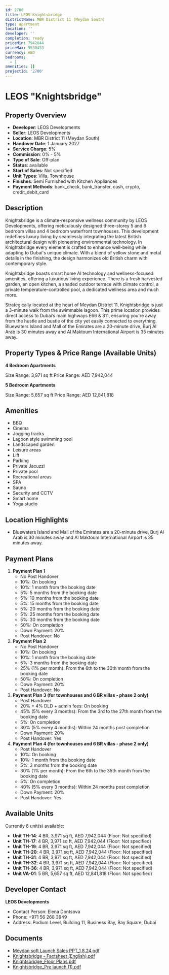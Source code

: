 ```yaml
---
id: 2700
title: LEOS Knightsbridge
districtName: MBR District 11 (Meydan South)
type: apartment
location: ''
developer: ''
completion: ready
priceMin: 7942044
priceMax: 9530453
currency: AED
bedrooms:
  - 1
amenities: []
projectId: '2700'
---
```


# LEOS "Knightsbridge"

## Property Overview
- **Developer**: LEOS Developments
- **Seller**: LEOS Developments
- **Location**: MBR District 11 (Meydan South)
- **Handover Date**: 1 January 2027
- **Service Charge**: 5%
- **Commission**: 0% - 5%
- **Type of Sale**: Off-plan
- **Status**: available
- **Start of Sales**: Not specified
- **Unit Types**: Villa, Townhouse
- **Finishes**: Semi Furnished with Kitchen Appliances
- **Payment Methods**: bank_check, bank_transfer, cash, crypto, credit_debit_card

## Description
Knightsbridge is a climate-responsive wellness community by LEOS Developments, offering meticulously designed three-storey 5 and 6 bedroom villas and 4 bedroom waterfront townhouses. This development redefines luxury living by seamlessly integrating the latest British architectural design with pioneering environmental technology. In Knightsbridge every element is crafted to enhance well-being while adapting to Dubai's unique climate. With a blend of yellow stone and metal details in the finishing, the design harmonizes old British charm with contemporary style.

Knightsbridge boasts smart home AI technology and wellness-focused amenities, offering a luxurious living experience. There is a fresh harvested garden, an open kitchen, a shaded outdoor terrace with climate control, a private temperature-controlled pool, a dedicated wellness area and much more.

Strategically located at the heart of Meydan District 11, Knightsbridge is just a 3-minute walk from the swimmable lagoon. This prime location provides direct access to Dubai’s main highways E66 & 311, ensuring you're away from the hustle and bustle of the city yet easily connected to everything. Bluewaters Island and Mall of the Emirates are a 20-minute drive, Burj Al Arab is 30 minutes away and Al Maktoum International Airport is 35 minutes away.

## Property Types & Price Range (Available Units)
**4 Bedroom Apartments**

Size Range: 3,971 sq ft
Price Range: AED 7,942,044

**5 Bedroom Apartments**

Size Range: 5,657 sq ft
Price Range: AED 12,841,818

## Amenities
- BBQ
- Cinema
- Jogging tracks
- Lagoon style swimming pool
- Landscaped garden
- Leisure areas
- Lift
- Parking
- Private Jacuzzi
- Private pool
- Recreational areas
- SPA
- Sauna
- Security and CCTV
- Smart home
- Yoga studio

## Location Highlights
- Bluewaters Island and Mall of the Emirates are a 20-minute drive, Burj Al Arab is 30 minutes away and Al Maktoum International Airport is 35 minutes away.

## Payment Plans
1. **Payment Plan 1**
   - No Post Handover
   - 10%: On booking
   - 10%: 1 month from the booking date
   - 5%: 5 months from the booking date
   - 5%: 10 months from the booking date
   - 5%: 15 months from the booking date
   - 5%: 20 months from the booking date
   - 5%: 25 months from the booking date
   - 5%: 30 months from the booking date
   - 50%: On completion
   - Down Payment: 20%
   - Post Handover: No
2. **Payment Plan 2**
   - No Post Handover
   - 10%: On booking
   - 10%: 1 month from the booking date
   - 5%: 3 months from the booking date
   - 25% (1% per month): From the 6th to the 30th month from the booking date
   - 50%: On completion
   - Down Payment: 20%
   - Post Handover: No
3. **Payment Plan 3 (for townhouses and 6 BR villas - phase 2 only)**
   - Post Handover
   - 20% + 4% DLD + admin fees: On booking
   - 45% (5% every 3 months): From the 3rd to the 27th month from the booking date
   - 5%: On completion
   - 30% (5% every 4 months): Within 24 months post completion
   - Down Payment: 20%
   - Post Handover: Yes
4. **Payment Plan 4 (for townhouses and 6 BR villas - phase 2 only)**
   - Post Handover
   - 10%: On booking
   - 10%: 1 month from the booking date
   - 5%: 3 months from the booking date
   - 30% (1% per month): From the 6th to the 35th month from the booking date
   - 5%: On completion
   - 40% (5% every 3 months): Within 24 months post completion
   - Down Payment: 20%
   - Post Handover: Yes

## Available Units
Currently 8 unit(s) available:
- **Unit TH-14**: 4 BR, 3,971 sq ft, AED 7,942,044 (Floor: Not specified)
- **Unit TH-17**: 4 BR, 3,971 sq ft, AED 7,942,044 (Floor: Not specified)
- **Unit TH-19**: 4 BR, 3,971 sq ft, AED 7,942,044 (Floor: Not specified)
- **Unit TH-20**: 4 BR, 3,971 sq ft, AED 7,942,044 (Floor: Not specified)
- **Unit TH-31**: 4 BR, 3,971 sq ft, AED 7,942,044 (Floor: Not specified)
- **Unit TH-32**: 4 BR, 3,971 sq ft, AED 7,942,044 (Floor: Not specified)
- **Unit TH-36**: 4 BR, 3,971 sq ft, AED 7,942,044 (Floor: Not specified)
- **Unit VA-01**: 5 BR, 5,657 sq ft, AED 12,841,818 (Floor: Not specified)

## Developer Contact
**LEOS Developments**
- Contact Person: Elena Dontsova
- Phone: +971 56 268 3949
- Address: Podium Level, Building 11, Business Bay, Bay Square, Dubai

## Documents
- [Meydan soft Launch Sales PPT_1.8.24.pdf](https://cdn.geniemap.net/2024/08/02/yKuqsZPdd5KbVTFpz80klrr5B3ovFoxfODAP8WSe.pdf)
- [Knightsbridge - Factsheet (English).pdf](https://cdn.geniemap.net/2024/08/15/0PsvYOixZZVKRynLkhPgj4K2xlQ93tA3NfNJ3TP8.pdf)
- [Knightsbridge_Floor Plans.pdf](https://cdn.geniemap.net/2024/08/15/fBa1siud5egNS5Gac9sT2Co4BKdTq8EMMnYqoJgN.pdf)
- [Knightsbridge_Pre launch (1).pdf](https://cdn.geniemap.net/2024/09/02/iHMnujoHHluc80ybRtw1Rnq3yLdzJAiKNHSfZi99.pdf)
